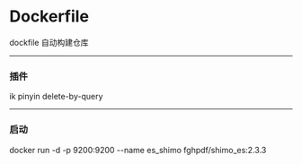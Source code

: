 # Dockerfile
dockfile 自动构建仓库

---

### 插件
ik
pinyin
delete-by-query


---
### 启动
docker run -d -p 9200:9200 --name es_shimo fghpdf/shimo_es:2.3.3
